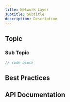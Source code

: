 ```yaml
---
title: Network Layer
subtitle: Subtitle
description: Description
---
```


<h2 title="topic">Topic</h2>

<h3 title="subtopic">Sub Topic</h3>

```js
// code block
```

<h2 title="best-practices">Best Practices</h2>

<h2 title="API">API Documentation</h2>
